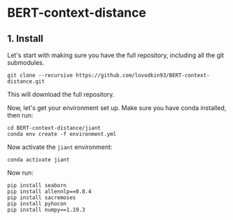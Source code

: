 # BERT-context-distance


## 1. Install
Let's start with making sure you have the full repository, including all the git submodules.

`git clone --recursive https://github.com/lovodkin93/BERT-context-distance.git`

This will download the full repository.

Now, let's get your environment set up. Make sure you have conda installed, then run: 

```
cd BERT-context-distance/jiant
conda env create -f environment.yml
```
Now activate the `jiant` environment:

`conda activate jiant`

Now run:
```
pip install seaborn
pip install allennlp==0.8.4
pip install sacremoses
pip install pyhocon
pip install numpy==1.19.3
```
